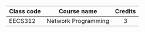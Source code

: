 | Class code | Course name         | Credits |
| ---------- | ------------------- | :-----: |
| EECS312    | Network Programming |    3    |

